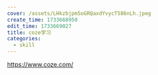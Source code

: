 ```yaml
---
cover: /assets/LHkzbjpm5oGRQaxdYvycT586nLh.jpeg
create_time: 1733668950
edit_time: 1733669027
title: coze学习
categories:
  - skill
---
```



https://www.coze.com/

